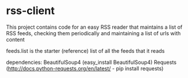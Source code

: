 # rss-client

This project contains code for an easy RSS reader that maintains a list of RSS feeds, checking them periodically and maintaining a list of urls with content

feeds.list is the starter (reference) list of all the feeds that it reads


dependencies:
BeautifulSoup4 (easy_install BeautifulSoup4)
Requests (http://docs.python-requests.org/en/latest/ - pip install requests)
